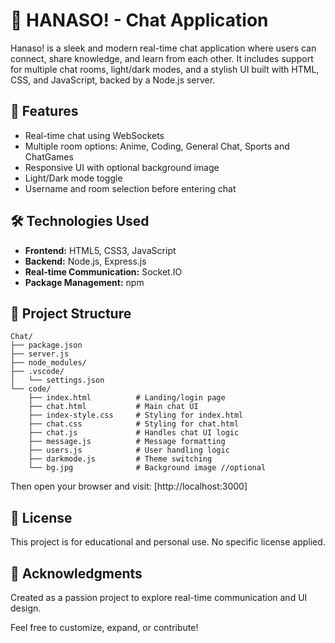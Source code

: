 # 💬 HANASO! - Chat Application

Hanaso! is a sleek and modern real-time chat application where users can connect, share knowledge, and learn from each other. It includes support for multiple chat rooms, light/dark modes, and a stylish UI built with HTML, CSS, and JavaScript, backed by a Node.js server.

## 🌟 Features

* Real-time chat using WebSockets
* Multiple room options: Anime, Coding, General Chat, Sports and ChatGames
* Responsive UI with optional background image
* Light/Dark mode toggle
* Username and room selection before entering chat

## 🛠️ Technologies Used

* **Frontend:** HTML5, CSS3, JavaScript
* **Backend:** Node.js, Express.js
* **Real-time Communication:** Socket.IO
* **Package Management:** npm

## 📁 Project Structure

```
Chat/
├── package.json
├── server.js
├── node_modules/
├── .vscode/
│   └── settings.json
└── code/
    ├── index.html          # Landing/login page
    ├── chat.html           # Main chat UI
    ├── index-style.css     # Styling for index.html
    ├── chat.css            # Styling for chat.html
    ├── chat.js             # Handles chat UI logic
    ├── message.js          # Message formatting
    ├── users.js            # User handling logic
    ├── darkmode.js         # Theme switching
    └── bg.jpg              # Background image //optional
```

Then open your browser and visit: [http://localhost:3000]

## 📜 License

This project is for educational and personal use. No specific license applied.

## 🙌 Acknowledgments

Created as a passion project to explore real-time communication and UI design.

Feel free to customize, expand, or contribute!
